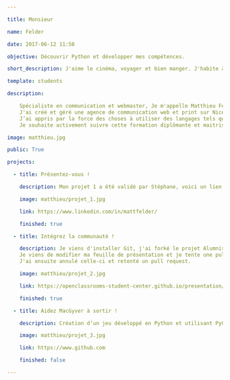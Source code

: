 ```yaml
---

title: Monsieur

name: Felder

date: 2017-06-12 11:50

objective: Découvrir Python et développer mes compétences.

short_description: J'aime le cinéma, voyager et bien manger. J'habite à Bordeaux et je débute en Python.

template: students

description:

    Spécialiste en communication et webmaster, Je m'appelle Matthieu Felder et j'ai 39 ans.
    J'ai créé et géré une agence de communication web et print sur Nice et Perpignan pendant 3 ans.
    J’ai appris par la force des choses à utiliser des langages tels que php, et  javascript.
    Je souhaite activement suivre cette formation diplômante et maitriser parfaitement l’utilisation de Python.

image: matthieu.jpg

public: True

projects:

  - title: Présentez-vous !

    description: Mon projet 1 a été validé par Stéphane, voici un lien vers mon LinkedIn.

    image: matthieu/projet_1.jpg

    link: https://www.linkedin.com/in/mattfelder/

    finished: true

  - title: Intégrez la communauté !

    description: Je viens d'installer Git, j'ai forké le projet Alumnis.
    Je viens de modifier ma feuille de présentation et je tente une pull request.
    J'ai ensuite annulé celle-ci et retenté un pull request.	

    image: matthieu/projet_2.jpg

    link: https://openclassrooms-student-center.github.io/presentation/students/matthieu.html

    finished: true

  - title: Aidez MacGyver à sortir !

    description: Création d’un jeu développé en Python et utilisant PyGame.

    image: matthieu/projet_3.jpg

    link: https://www.github.com

    finished: false

---
```

